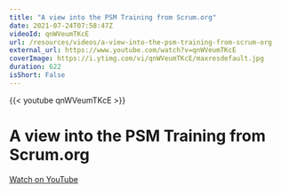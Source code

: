 ```yaml
---
title: "A view into the PSM Training from Scrum.org"
date: 2021-07-24T07:58:47Z
videoId: qnWVeumTKcE
url: /resources/videos/a-view-into-the-psm-training-from-scrum-org
external_url: https://www.youtube.com/watch?v=qnWVeumTKcE
coverImage: https://i.ytimg.com/vi/qnWVeumTKcE/maxresdefault.jpg
duration: 622
isShort: False
---
```


{{< youtube qnWVeumTKcE >}}

# A view into the PSM Training from Scrum.org



[Watch on YouTube](https://www.youtube.com/watch?v=qnWVeumTKcE)
